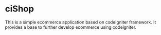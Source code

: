 # ciShop
This is a simple ecommerce application based on codeigniter framework. It provides a base to further develop ecommerce using codeigniter.
